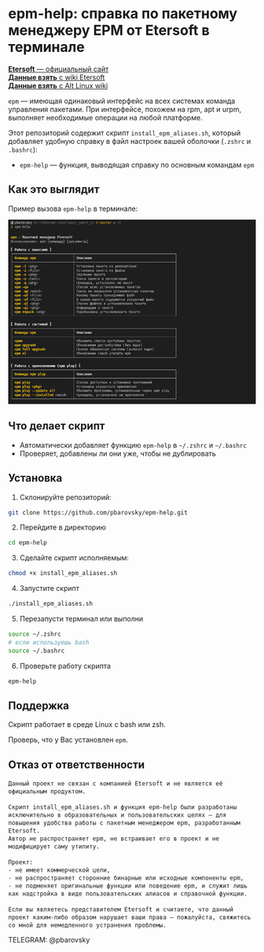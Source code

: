 # epm-help: справка по пакетному менеджеру EPM от Etersoft в терминале

[**Etersoft** — официальный сайт](https://etersoft.ru/)  
[**Данные взять** с wiki Etersoft](https://wiki.etersoft.ru/Epm)  
[**Данные взять** с Alt Linux wiki](https://www.altlinux.org/Epm)

`epm` — имеющая одинаковый интерфейс на всех системах команда управления пакетами. При интерфейсе, похожем на rpm, apt и urpm, выполняет необходимые операции на любой платформе.

Этот репозиторий содержит скрипт `install_epm_aliases.sh`, который добавляет удобную справку в файл настроек вашей оболочки (`.zshrc` и `.bashrc`):

- `epm-help` — функция, выводящая справку по основным командам `epm`

## Как это выглядит

Пример вызова `epm-help` в терминале:

![epm-help preview](./image.png)

## Что делает скрипт

- Автоматически добавляет функцию `epm-help` в `~/.zshrc` и `~/.bashrc`
- Проверяет, добавлены ли они уже, чтобы не дублировать

## Установка

1. Склонируйте репозиторий:

```bash
git clone https://github.com/pbarovsky/epm-help.git
```

2. Перейдите в директорию

```bash
cd epm-help
```

3. Сделайте скрипт исполняемым:

```bash
chmod +x install_epm_aliases.sh
```

4. Запустите скрипт

```bash
./install_epm_aliases.sh
```

5. Перезапусти терминал или выполни

```bash
source ~/.zshrc
# если используешь bash
source ~/.bashrc
```

6. Проверьте работу скрипта

```bash
epm-help
```

## Поддержка

Скрипт работает в среде Linux с bash или zsh.

Проверь, что у Вас установлен `epm`.

## Отказ от ответственности

```
Данный проект не связан с компанией Etersoft и не является её официальным продуктом.

Скрипт install_epm_aliases.sh и функция epm-help были разработаны исключительно в образовательных и пользовательских целях — для повышения удобства работы с пакетным менеджером epm, разработанным Etersoft.
Автор не распространяет epm, не встраивает его в проект и не модифицирует саму утилиту.

Проект:
- не имеет коммерческой цели,
- не распространяет сторонние бинарные или исходные компоненты epm,
- не подменяет оригинальные функции или поведение epm, и служит лишь как надстройка в виде пользовательских алиасов и справочной функции.

Если вы являетесь представителем Etersoft и считаете, что данный проект каким-либо образом нарушает ваши права — пожалуйста, свяжитесь со мной для немедленного устранения проблемы.
```

TELEGRAM: @pbarovsky
